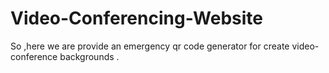 # Video-Conferencing-Website
So ,here we are provide an emergency qr code generator for create video-conference backgrounds .

